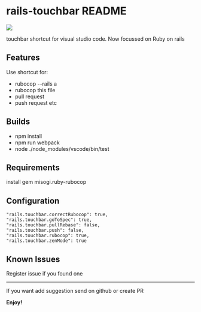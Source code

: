 # rails-touchbar README


<img src="https://ci.appveyor.com/api/projects/status/github/kusumandaru/rails-touchbar?branch=master&svg=true">

touchbar shortcut for visual studio code. Now focussed on Ruby on rails

## Features

Use shortcut for:
- rubocop --rails a
- rubocop this file
- pull request
- push request
etc

## Builds
- npm install
- npm run webpack
- node ./node_modules/vscode/bin/test

## Requirements

install gem misogi.ruby-rubocop

## Configuration
    "rails.touchbar.correctRubocop": true,
    "rails.touchbar.goToSpec": true,
    "rails.touchbar.pullRebase": false,
    "rails.touchbar.push": false,
    "rails.touchbar.rubocop": true,
    "rails.touchbar.zenMode": true


## Known Issues
Register issue if you found one

-----------------------------------------------------------------------------------------------------------

If you want add suggestion send on github or create PR

**Enjoy!**
